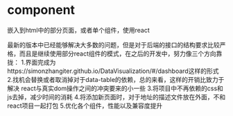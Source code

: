 # component
嵌入到html中的部分页面，或者单个组件，使用react

最新的版本中已经能够解决大多数的问题，但是对于后端的接口的结构要求比较严格，而且是继续使用部分react组件的模式，在之后的开发中，努力像三个方向靠拢：
1.界面完成为https://simonzhangiter.github.io/DataVisualization/#/dashboard这样的形式
2.找机会替换或者取消掉对于data-table的依赖，总的来看，这样的开销比致力于解决 react与真实dom操作之间的冲突要来的小一些
3.将项目中不再依赖的css和js去掉，减少时间的消耗
4.将添加新页面时，对于地址的描述文件放在外面，不和react项目一起打包
5.优化各个组件，性能以及兼容度提升
